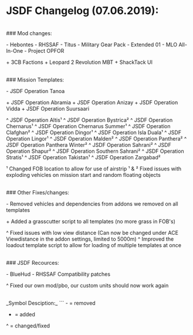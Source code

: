 # JSDF Changelog (07.06.2019):

<br>
### Mod changes:

\- Hebontes
\- RHSSAF
\- Titus
\- Military Gear Pack \- Extended 01
\- MLO All\-In\-One
\- Project OPFOR

\+ 3CB Factions
\+ Leopard 2 Revolution MBT
\+ ShackTack UI

<br>
### Mission Templates: 

\- JSDF Operation Tanoa 


\+ JSDF Operation Abramia
\+ JSDF Operation Anizay
\+ JSDF Operation Vidda
\+ JSDF Operation Suursaari


^ JSDF Operation Altis¹
^ JSDF Operation Bystrica²
^ JSDF Operation Chernarus¹
^ JSDF Operation Chernarus Summer¹
^ JSDF Operation Clafghan²
^ JSDF Operation Dingor¹
^ JSDF Operation Isla Duala¹
^ JSDF Operation Lingor¹
^ JSDF Operation Malden²
^ JSDF Operation Panthera²
^ JSDF Operation Panthera Winter²
^ JSDF Operation Sahrani²
^ JSDF Operation Shapur²
^ JSDF Operation Southern Sahrani²
^ JSDF Operation Stratis¹
^ JSDF Operation Takistan¹
^ JSDF Operation Zargabad²


¹ Changed FOB location to allow for use of airstrip
¹ & ² Fixed issues with exploding vehicles on mission start and random floating objects

<br>
### Other Fixes/changes:

\- Removed vehicles and dependencies from addons we removed on all templates

\+ Added a grasscutter script to all templates (no more grass in FOB's)

^ Fixed issues with low view distance (Can now be changed under ACE Viewdistance in the addon settings, limited to 5000m)
^ Improved the loadout template script to allow for loading of multiple templates at once

<br>
### JSDF Recources:

\- BlueHud
\- RHSSAF Compatibility patches


^ Fixed our own mod/pbo, our custom units should now work again 

<br>
_Symbol Desciption:_
```
- = removed

+ = added

^ = changed/fixed
```